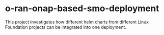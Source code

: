 # o-ran-onap-based-smo-deployment

This project investigates how different helm charts from different 
Linux Foundation projects can be integrated into one deployment.
